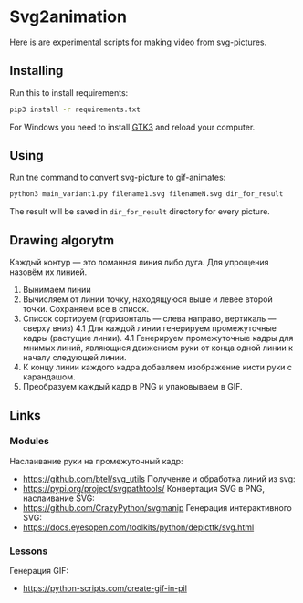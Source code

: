 # Svg2animation

Here is are experimental scripts for making video from svg-pictures.

## Installing

Run this to install requirements:
```sh
pip3 install -r requirements.txt
```

For Windows you need to install [GTK3](https://github.com/tschoonj/GTK-for-Windows-Runtime-Environment-Installer/releases) and reload your computer.

## Using

Run tne command to convert svg-picture to gif-animates:

```sh
python3 main_variant1.py filename1.svg filenameN.svg dir_for_result
```

The result will be saved in `dir_for_result` directory for every picture.

## Drawing algorytm

Каждый контур — это ломанная линия либо дуга. Для упрощения назовём их линией.

1. Вынимаем линии
2. Вычисляем от линии точку, находящуюся выше и левее второй точки. Сохраняем все в список.
3. Список сортируем (горизонталь — слева направо, вертикаль — сверху вниз)
4.1 Для каждой линии генерируем промежуточные кадры (растущие линии).
4.1 Генерируем промежуточные кадры для мнимых линий, являющися движением руки от конца одной линии к началу следующей линии.
5. К концу линии каждого кадра добавляем изображение кисти руки с карандашом.
6. Преобразуем каждый кадр в PNG и упаковываем в GIF.

## Links

### Modules

Наслаивание руки на промежуточный кадр:
- https://github.com/btel/svg_utils
Получение и обработка линий из svg:
- https://pypi.org/project/svgpathtools/
Конвертация SVG в PNG, наслаивание SVG:
- https://github.com/CrazyPython/svgmanip
Генерация интерактивного SVG:
- https://docs.eyesopen.com/toolkits/python/depicttk/svg.html

### Lessons

Генерация GIF:
- https://python-scripts.com/create-gif-in-pil
